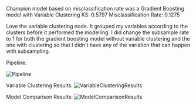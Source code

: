 Champion model based on misclassification rate was a Gradient Boosting model with Variable Clustering
KS: 0.5797
Misclassification Rate: 0.1275

Love the variable clustering node. It grouped my variables according to the clusters before it performed the modelling. I did change the
subsample rate to 1 for both the gradient boosting model without variable clustering and the one with clustering so that I didn't have any
of the variation that can happen with subsampling.  

Pipeline: 

![Pipeline](https://github.com/melcar1054/vdmml-trials-challenge/blob/master/melcar/Variable-Clustering/pipeline.png "Pipeline")


Variable Clustering Results: 
![VariableClusteringResults](https://github.com/melcar1054/vdmml-trials-challenge/blob/master/melcar/Variable-Clustering/VariableClusteringResults.png "Variable Clustering Results")

Model Comparison Results: 
![ModelComparisonResults](https://github.com/melcar1054/vdmml-trials-challenge/blob/master/melcar/Variable-Clustering/ModelComparisonResults.png "Model Comparison Results")

